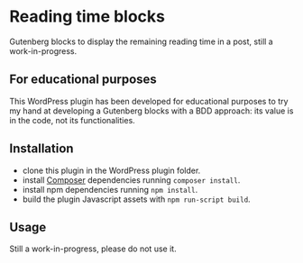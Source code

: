 # Reading time blocks

Gutenberg blocks to display the remaining reading time in a post, still a work-in-progress.

## For educational purposes
This WordPress plugin has been developed for educational purposes to try my hand at developing a Gutenberg blocks with a BDD approach: its value is in the code, not its functionalities.

## Installation
* clone this plugin in the WordPress plugin folder.
* install [Composer](https://getcomposer.org/) dependencies running `composer install`.
* install npm dependencies running `npm install`.
* build the plugin Javascript assets with `npm run-script build`.

## Usage
Still a work-in-progress, please do not use it.

